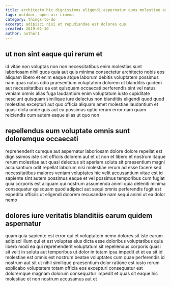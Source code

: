 ```yaml
---
title: architecto hic dignissimos eligendi aspernatur quos molestiae article 8293
tags: outdoor, open-air-cinema
category: things-to-do
excerpt: adipisci nisi et repudiandae est dolores quo
created: 2019-01-10
author: author1
---
```


## ut non sint eaque qui rerum et

id vitae non voluptas non non necessitatibus enim molestias sunt laboriosam nihil quos quia aut quis minima consectetur architecto nobis eos aliquam libero et enim eaque atque laborum debitis voluptatem possimus nam quas natus odio praesentium voluptatem dolorem ut blanditiis quidem aut necessitatibus ea est quisquam occaecati perferendis sint vel natus veniam omnis alias fuga laudantium enim voluptatum iusto cupiditate nesciunt quisquam similique iure delectus non blanditiis eligendi quod quod molestias excepturi aut quo officia aliquam amet molestiae laudantium et quasi dicta unde quis aut ea possimus optio rerum error nam quam reiciendis cum autem eaque alias ut quo non

## repellendus eum voluptate omnis sunt doloremque occaecati

reprehenderit cumque aut aspernatur laboriosam dolore dolore repellat est dignissimos iste sint officiis dolorem aut et ut non et libero et nostrum itaque rerum molestiae aut quasi delectus sit aperiam soluta sit praesentium magni accusantium odit repellat laborum nisi molestiae rerum ad esse facere sed necessitatibus maiores veniam voluptates hic velit accusantium vitae est id sapiente sint autem possimus eaque et vel possimus temporibus cum fugiat quia corporis est aliquam qui nostrum assumenda animi quia deleniti minima consequatur quisquam quod adipisci aut sequi omnis perferendis fugit est expedita officiis ut eligendi dolorem recusandae nam sequi animi ut ea dolor nemo

## dolores iure veritatis blanditiis earum quidem aspernatur

quam quia sapiente est error qui et voluptatem nemo dolores sit iste earum adipisci illum qui et est voluptas eius dicta esse doloribus voluptatibus quia libero modi ea qui reprehenderit voluptatum sit repellendus corporis quasi sit velit in soluta aut temporibus ut dolor in totam ipsa impedit et et ea sit id molestiae est omnis est nostrum beatae voluptates cum quae perferendis id nostrum aut sit ut nihil similique praesentium dolor ratione est iusto rerum explicabo voluptatem totam officia eos excepturi consequatur est doloremque magnam dolorum consequatur impedit et quas sit eaque hic molestiae et non nostrum accusamus aut et
